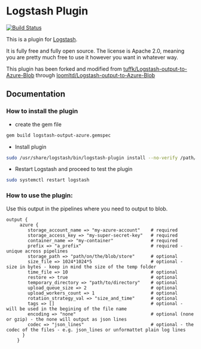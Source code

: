 # Logstash Plugin
[![Build Status](https://travis-ci.org/paulpc/Logstash-output-to-Azure-Blob.svg?branch=master)](https://travis-ci.org/paulpc/Logstash-output-to-Azure-Blob)

This is a plugin for [Logstash](https://github.com/elastic/logstash).

It is fully free and fully open source. The license is Apache 2.0, meaning you are pretty much free to use it however you want in whatever way.

This plugin has been forked and modified from [tuffk/Logstash-output-to-Azure-Blob](https://github.com/tuffk/Logstash-output-to-Azure-Blob) through [loomltd/Logstash-output-to-Azure-Blob](https://github.com/loomltd/logstash-output-to-azure-blob)
## Documentation

### How to install the plugin
- create the gem file
```sh
gem build logstash-output-azure.gemspec
```
- Install plugin
```sh
sudo /usr/share/logstash/bin/logstash-plugin install --no-verify /path/to/gem/file/logstash-output-azure-[version].gem
```
- Restart Logstash and proceed to test the plugin
```sh
sudo systemctl restart logstash
```
### How to use the plugin:
Use this output in the pipelines where you need to output to blob.
```
output {
     azure {
        storage_account_name => "my-azure-account"    # required
        storage_access_key => "my-super-secret-key"   # required
        container_name => "my-container"              # required
        prefix => "a_prefix"                          # required - unique across pipelines
        storage_path => "path/on/the/blob/store"      # optional
        size_file => 1024*1024*5                      # optional - size in bytes - keep in mind the size of the temp folder
        time_file => 10                               # optional
        restore => true                               # optional
        temporary_directory => "path/to/directory"    # optional
        upload_queue_size => 2                        # optional
        upload_workers_count => 1                     # optional
        rotation_strategy_val => "size_and_time"      # optional
        tags => []                                    # optional - will be used in the begining of the file name
        encoding => "none"                            # optional (none or gzip) - the none will output as json lines
        codec => "json_lines"                         # optional - the codec of the files - e.g. json_lines or unformattet plain log lines
      }
    }
```
